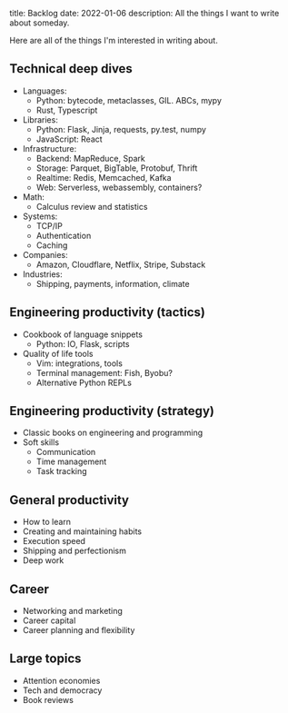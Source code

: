 title: Backlog
date: 2022-01-06
description: All the things I want to write about someday.

Here are all of the things I'm interested in writing about.


## Technical deep dives

- Languages:
    - Python: bytecode, metaclasses, GIL. ABCs, mypy
    - Rust, Typescript
- Libraries:
    - Python: Flask, Jinja, requests, py.test, numpy
	- JavaScript: React
- Infrastructure:
    - Backend: MapReduce, Spark
    - Storage: Parquet, BigTable, Protobuf, Thrift
    - Realtime: Redis, Memcached, Kafka
    - Web: Serverless, webassembly, containers?
- Math:
	- Calculus review and statistics
- Systems:
	- TCP/IP
    - Authentication
	- Caching
- Companies:
    - Amazon, Cloudflare, Netflix, Stripe, Substack
- Industries:
    - Shipping, payments, information, climate


## Engineering productivity (tactics)

- Cookbook of language snippets
    - Python: IO, Flask, scripts
- Quality of life tools
    - Vim: integrations, tools
    - Terminal management: Fish, Byobu?
    - Alternative Python REPLs


## Engineering productivity (strategy)

- Classic books on engineering and programming
- Soft skills
    - Communication
    - Time management
    - Task tracking

## General productivity

- How to learn
- Creating and maintaining habits
- Execution speed
- Shipping and perfectionism
- Deep work

## Career

- Networking and marketing
- Career capital
- Career planning and flexibility

## Large topics

- Attention economies
- Tech and democracy
- Book reviews
